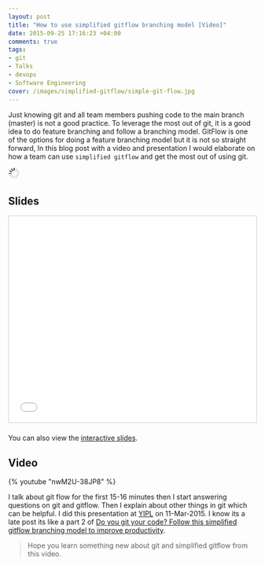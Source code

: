 ```yaml
---
layout: post
title: "How to use simplified gitflow branching model [Video]"
date: 2015-09-25 17:16:23 +04:00
comments: true
tags: 
- git 
- Talks
- devops
- Software Engineering
cover: /images/simplified-gitflow/simple-git-flow.jpg
---
```


Just knowing git and all team members pushing code to the main branch (master) is not a good practice. To leverage the most out of git, it is a good idea to do feature branching and follow a branching model. GitFlow is one of the options for doing a feature branching model but it is not so straight forward, In this blog post with a video and presentation I would elaborate on how a team can use `simplified gitflow` and get the most out of using git.

<img class="center" src="/images/generic/loading.gif" data-echo="/images/simplified-gitflow/simple-git-flow.jpg" title="Simplified git-flow" alt="Simplified git-flow">

<!-- more -->

## Slides

<center><iframe src="//www.slideshare.net/slideshow/embed_code/42503092" width="510" height="420" frameborder="0" marginwidth="0" marginheight="0" scrolling="no" style="border:1px solid #CCC; border-width:1px; margin-bottom:5px; max-width: 100%;" allowfullscreen> </iframe></center>

You can also view the [interactive slides](http://bit.ly/1KzaNbj).

## Video

{% youtube "nwM2U-38JP8" %}

I talk about git flow for the first 15-16 minutes then I start answering questions on git and gitflow. Then I explain about other things in git which can be helpful. I did this presentation at [YIPL](http://yipl.com.np) on 11-Mar-2015. I know its a late post its like a part 2 of [Do you git your code? Follow this simplified gitflow branching model to improve productivity](http://bit.ly/s-git-flow).

> Hope you learn something new about git and simplified gitflow from this video.
